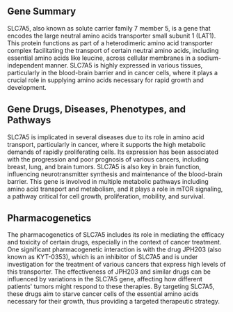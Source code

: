 ## Gene Summary
SLC7A5, also known as solute carrier family 7 member 5, is a gene that encodes the large neutral amino acids transporter small subunit 1 (LAT1). This protein functions as part of a heterodimeric amino acid transporter complex facilitating the transport of certain neutral amino acids, including essential amino acids like leucine, across cellular membranes in a sodium-independent manner. SLC7A5 is highly expressed in various tissues, particularly in the blood-brain barrier and in cancer cells, where it plays a crucial role in supplying amino acids necessary for rapid growth and development.

## Gene Drugs, Diseases, Phenotypes, and Pathways
SLC7A5 is implicated in several diseases due to its role in amino acid transport, particularly in cancer, where it supports the high metabolic demands of rapidly proliferating cells. Its expression has been associated with the progression and poor prognosis of various cancers, including breast, lung, and brain tumors. SLC7A5 is also key in brain function, influencing neurotransmitter synthesis and maintenance of the blood-brain barrier. This gene is involved in multiple metabolic pathways including amino acid transport and metabolism, and it plays a role in mTOR signaling, a pathway critical for cell growth, proliferation, mobility, and survival.

## Pharmacogenetics
The pharmacogenetics of SLC7A5 includes its role in mediating the efficacy and toxicity of certain drugs, especially in the context of cancer treatment. One significant pharmacogenetic interaction is with the drug JPH203 (also known as KYT-0353), which is an inhibitor of SLC7A5 and is under investigation for the treatment of various cancers that express high levels of this transporter. The effectiveness of JPH203 and similar drugs can be influenced by variations in the SLC7A5 gene, affecting how different patients' tumors might respond to these therapies. By targeting SLC7A5, these drugs aim to starve cancer cells of the essential amino acids necessary for their growth, thus providing a targeted therapeutic strategy.